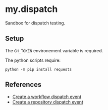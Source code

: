 # my.dispatch
Sandbox for dispatch testing. 

## Setup

The `GH_TOKEN` environement variable is required. 

The python scripts require:
```
python -m pip install requests
```


## References


- [Create a workflow dispatch event](https://docs.github.com/en/rest/reference/actions#create-a-workflow-dispatch-event)
- [Create a repository dispatch event](https://docs.github.com/en/rest/reference/repos#create-a-repository-dispatch-event)


